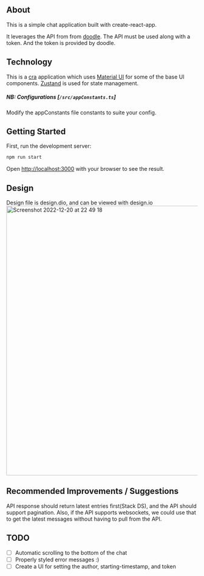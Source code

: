 ## About

This is a simple chat application built with create-react-app.

It leverages the API from
from [doodle](https://chatty.doodle-test.com/api/chatty/v1.0). The API must be used along with a token. And the token is provided by doodle.

## Technology

This is a [cra](https://create-react-app.dev/) application which uses [Material UI](https://mui.com/)
for some of the base UI components. [Zustand](https://www.npmjs.com/package/zustand) is used for state management.

##### NB: Configurations [`/src/appConstants.ts`]

Modify the appConstants file constants to suite your config.

## Getting Started

First, run the development server:

```bash
npm run start
```

Open [http://localhost:3000](http://localhost:3000) with your browser to see the result.

## Design

Design file is design.dio, and can be viewed with design.io
<img width="709" alt="Screenshot 2022-12-20 at 22 49 18" src="https://user-images.githubusercontent.com/6938921/208774766-8aef2119-f1bf-47fb-8701-6cd150a9a361.png">

## Recommended Improvements / Suggestions

API response should return latest entries first(Stack DS), and the API should support pagination.
Also, if the API supports websockets, we could use that to get the latest messages without having to pull from the API.

## TODO

- [ ] Automatic scrolling to the bottom of the chat
- [ ] Properly styled error messages :)
- [ ] Create a UI for setting the author, starting-timestamp, and token
